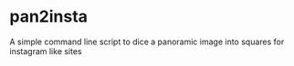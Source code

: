 # pan2insta
A simple command line script to dice a panoramic image into squares for instagram like sites
